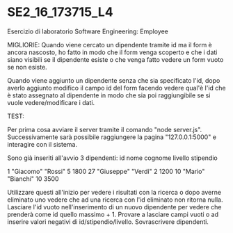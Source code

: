 # SE2_16_173715_L4
Esercizio di laboratorio Software Engineering: Employee

MIGLIORIE:
Quando viene cercato un dipendente tramite id ma il form è ancora nascosto, ho fatto in modo che il form venga scoperto e che i dati siano visibili se il dipendente esiste o che venga fatto vedere un form vuoto se non esiste.

Quando viene aggiunto un dipendente senza che sia specificato l'id, dopo averlo aggiunto modifico il campo id del form facendo vedere qual'è l'id che è stato assegnato al dipendente in modo che sia poi raggiungibile se si vuole vedere/modificare i dati.

TEST:

Per prima cosa avviare il server tramite il comando "node server.js".
Successivamente sarà possibile raggiungere la pagina "127.0.0.1:5000" e interagire con il sistema.

Sono già inseriti all'avvio 3 dipendenti:
id  nome        cognome    livello    stipendio

1   "Giacomo"   "Rossi"    5          1800
27  "Giuseppe"  "Verdi"    2          1200
10  "Mario"     "Bianchi"  10         3500

Utilizzare questi all'inizio per vedere i risultati con la ricerca o dopo averne eliminato uno vedere che ad una ricerca con l'id eliminato non ritorna nulla.
Lasciare l'id vuoto nell'inserimento di un nuovo dipendente per vedere che prenderà come id quello massimo + 1.
Provare a lasciare campi vuoti o ad inserire valori negativi di id/stipendio/livello.
Sovrascrivere dipendenti.